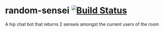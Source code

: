 # random-sensei [![Build Status](https://travis-ci.org/HadrienMP/random-sensei.svg?branch=master)](https://travis-ci.org/HadrienMP/random-sensei)
A hip chat bot that returns 2 senseis amongst the current users of the room
